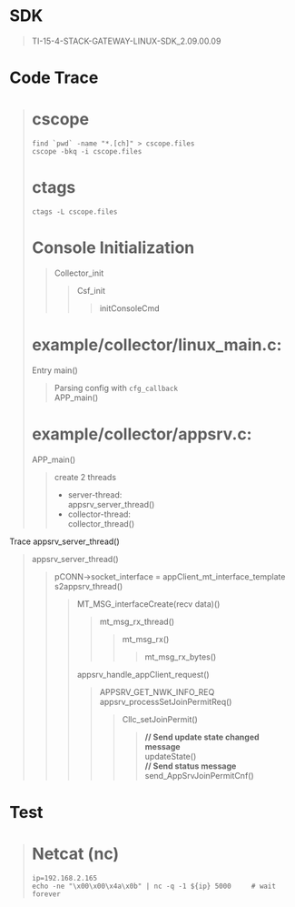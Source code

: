 
SDK
======

> TI-15-4-STACK-GATEWAY-LINUX-SDK_2.09.00.09


Code Trace
==========    

> 
> cscope    
> =======
> 
> ```
> find `pwd` -name "*.[ch]" > cscope.files
> cscope -bkq -i cscope.files
> ```
>  
> ctags
> =======
>
> ```
> ctags -L cscope.files
> ```
> 
> 
> 
> Console Initialization
> =====
> 
>> Collector_init    
>>> Csf_init    
>>>> initConsoleCmd    
>>>>> 
> 
> 
> example/collector/linux_main.c: 
> ======
> 
> Entry main()
> 
>> Parsing config with `cfg_callback`    
>> APP_main()
>> 
> 
> 
> example/collector/appsrv.c:  
> ======
> 
> APP_main()
> 
>>  create 2 threads
>>  - server-thread:     
       appsrv_server_thread()
>>  - collector-thread:   
       collector_thread()
>> 
> 

Trace appsrv_server_thread()    
> appsrv_server_thread()    
>> pCONN->socket_interface = appClient_mt_interface_template    
>> s2appsrv_thread()    
>>> MT_MSG_interfaceCreate(recv data)()
>>>> mt_msg_rx_thread()    
>>>>> mt_msg_rx()    
>>>>>> mt_msg_rx_bytes()    
>>>>>
>>>>
>>> appsrv_handle_appClient_request()   
>>>> APPSRV_GET_NWK_INFO_REQ    
>>>> appsrv_processSetJoinPermitReq()    
>>>>> Cllc_setJoinPermit()    
>>>>>> **// Send update state changed message**    
>>>>>> updateState()     
>>>>> **// Send status message**      
>>>>> send_AppSrvJoinPermitCnf()     
>>>>
>>>
>> 
> 


Test
======

> Netcat (nc)
> =====
> 
> ```
> ip=192.168.2.165
> echo -ne "\x00\x00\x4a\x0b" | nc -q -1 ${ip} 5000     # wait forever
> ```



